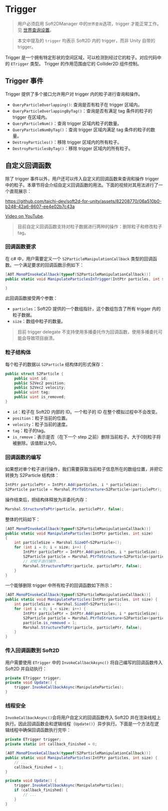 # Trigger
> 用户必须启用 Soft2DManager 中的`世界查询`选项，trigger 才能正常工作。见 [世界查询设置](Soft2DManager.md#世界查询设置)。

> 本文中提及的 `trigger` 均表示 Soft2D 内的 trigger，而非 Unity 自带的 trigger。

Trigger 是一个拥有特定形状的空间区域，可以检测到经过它的粒子。对应代码中的 `ETrigger` 类型。 Trigger 的作用范围由它的 Collider2D 组件控制。


## Trigger 事件
Trigger 提供了多个接口允许用户对 trigger 内的粒子进行查询和操作。
* `QueryParticleOverlapping()`: 查询是否有粒子在 trigger 区域内。
* `QueryParticleOverlappingByTag()`：查询是否有满足 tag 条件的粒子的 trigger 在区域内。
* `QueryParticleNum()`：查询 trigger 区域内粒子的数量。
* `QueryParticleNumByTag()`：查询 trigger 区域内满足 tag 条件的粒子的数量。
* `DestroyParticles()`：移除 trigger 区域内的所有粒子。
* `DestroyParticlesByTag()`：移除 trigger 区域内的所有粒子。

## 自定义回调函数
除了 trigger 事件以外，用户还可以传入自定义的回调函数来查询和操作 trigger 中的粒子。本章节将会介绍自定义回调函数的用法。下面的视频对其用法进行了一个直观展示：

https://github.com/taichi-dev/soft2d-for-unity/assets/82208770/06a510b0-b248-42a6-8607-ee4e02b7c43a

[Video on YouTube](https://www.youtube.com/watch?v=ja-Spz0sJTg).

> 目前自定义回调函数支持对粒子数据进行两种的操作：删除粒子和修改粒子tag。

### 回调函数要求
在 c# 中，用户需要定义一个 `S2ParticleManipulationCallback` 类型的回调函数。一个满足要求的回调函数示例如下：
```csharp
[AOT.MonoPInvokeCallback(typeof(S2ParticleManipulationCallback))]
public static void ManipulateParticlesInTrigger(IntPtr particles, int size) { 

}
```
此回调函数接受两个参数：
- `particles`：Soft2D 提供的一个数组指针，这个数组包含了所有 trigger 内的粒子数据。
- `size`：数组中粒子的数量。

> 目前 trigger delegate 不支持使用多播委托作为回调函数，使用多播委托可能会导致项目崩溃。


### 粒子结构体
每个粒子的数据以 `S2Particle` 结构体的形式保存：
```csharp
public struct S2Particle {
    public uint id;
    public S2Vec2 position;
    public S2Vec2 velocity;
    public uint tag;
    public uint is_removed;
}
```
- `id`：粒子在 Soft2D 内部的 ID。一个粒子的 ID 在整个模拟过程中不会改变。
- `position`：粒子当前的位置。
- `velocity`：粒子当前的速度。
- `tag`：粒子的tag。
- `is_remove`：表示是否（在下一个 step 之前）删除当前粒子。大于0则粒子将被删除。该值默认为0。

### 回调函数的编写

如果想对单个粒子进行操作，我们需要获取当前粒子信息所在的数组位置，并把它转换为 S2Particle 结构体：
```csharp
IntPtr particlePtr = IntPtr.Add(particles, i * particleSize);
S2Particle particle = Marshal.PtrToStructure<S2Particle>(particlePtr);
```
操作结束后，把结构体释放为非委托内存：
```csharp
Marshal.StructureToPtr(particle, particlePtr, false);
```
整体的代码如下：
```csharp
[AOT.MonoPInvokeCallback(typeof(S2ParticleManipulationCallback))]
public static void ManipulateParticles(IntPtr particles, int size)
{
    int particleSize = Marshal.SizeOf<S2Particle>();
    for (int i = 0; i < size; i++) {
        IntPtr particlePtr = IntPtr.Add(particles, i * particleSize);
        S2Particle particle = Marshal.PtrToStructure<S2Particle>(particlePtr);
        // 对粒子进行操作...
        Marshal.StructureToPtr(particle, particlePtr, false);
    }
}
```
一个能够删除 trigger 中所有粒子的回调函数如下所示：
```csharp
[AOT.MonoPInvokeCallback(typeof(S2ParticleManipulationCallback))]
public static void ManipulateParticles(IntPtr particles, int size) {
    int particleSize = Marshal.SizeOf<S2Particle>();
    for (int i = 0; i < size; i++) {
        IntPtr particlePtr = IntPtr.Add(particles, i * particleSize);
        S2Particle particle = Marshal.PtrToStructure<S2Particle>(particlePtr);
        particle.is_removed = 1;
        Marshal.StructureToPtr(particle, particlePtr, false);
    }
}
```

### 传入回调函数到 Soft2D 

用户需要使用 `ETrigger` 中的 `InvokeCallbackAsync()` 将自己编写的回调函数传入 Soft2D 并自动执行：

```csharp
private ETrigger trigger;
private void Update() {
    trigger.InvokeCallbackAsync(ManipulateParticles);
}
```

### 线程安全
`InvokeCallbackAsync()`会将用户自定义的回调函数传入 Soft2D 并在渲染线程上执行。因此回调函数会和逻辑线程（`Update()`）异步执行。下面是一个方法在逻辑线程中确保回调函数执行完毕：
```csharp
private ETrigger trigger;
private static int callback_finished = 0;

[AOT.MonoPInvokeCallback(typeof(S2ParticleManipulationCallback))]
public static void ManipulateParticles(IntPtr particles, int size) {
    // ...
    callback_finished = 1;
}

private void Update() {
    trigger.InvokeCallbackAsync(ManipulateParticles);
    if (callback_finished) {
        // ...
    }
}
```
